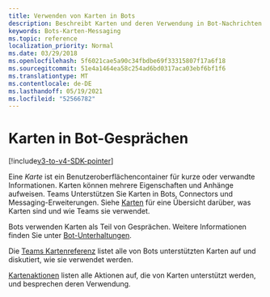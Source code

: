 ```yaml
---
title: Verwenden von Karten in Bots
description: Beschreibt Karten und deren Verwendung in Bot-Nachrichten
keywords: Bots-Karten-Messaging
ms.topic: reference
localization_priority: Normal
ms.date: 03/29/2018
ms.openlocfilehash: 5f6021cae5a90c34fbdbe69f33315807f17a6f18
ms.sourcegitcommit: 51e4a1464ea58c254ad6bd0317aca03ebf6bf1f6
ms.translationtype: MT
ms.contentlocale: de-DE
ms.lasthandoff: 05/19/2021
ms.locfileid: "52566782"
---
```

# <a name="cards-in-bot-conversations"></a>Karten in Bot-Gesprächen

[!include[v3-to-v4-SDK-pointer](~/includes/v3-to-v4-pointer-bots.md)]

Eine *Karte* ist ein Benutzeroberflächencontainer für kurze oder verwandte Informationen. Karten können mehrere Eigenschaften und Anhänge aufweisen. Teams Unterstützen Sie Karten in Bots, Connectors und Messaging-Erweiterungen. Siehe [Karten](~/task-modules-and-cards/what-are-cards.md) für eine Übersicht darüber, was Karten sind und wie Teams sie verwendet.

Bots verwenden Karten als Teil von Gesprächen. Weitere Informationen finden Sie unter [Bot-Unterhaltungen](~/resources/bot-v3/bot-conversations/bots-conversations.md).

Die [Teams Kartenreferenz](~/task-modules-and-cards/cards/cards-reference.md) listet alle von Bots unterstützten Karten auf und diskutiert, wie sie verwendet werden.

[Kartenaktionen](~/task-modules-and-cards/cards/cards-actions.md) listen alle Aktionen auf, die von Karten unterstützt werden, und besprechen deren Verwendung.
